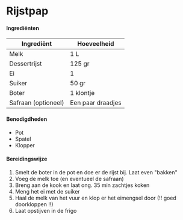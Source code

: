 # Rijstpap

#### Ingrediënten

| Ingrediënt          | Hoeveelheid       |
| ------------------- | ----------------- |
| Melk                | 1 L               |
| Dessertrijst        | 125 gr            |
| Ei                  | 1                 |
| Suiker              | 50 gr             |
| Boter               | 1 klontje         |
| Safraan (optioneel) | Een paar draadjes |

#### Benodigdheden

- Pot
- Spatel
- Klopper

#### Bereidingswijze

1. Smelt de boter in de pot en doe er de rijst bij. Laat even "bakken"
2. Voeg de melk toe (en eventueel de safraan)
3. Breng aan de kook en laat ong. 35 min zachtjes koken
4. Meng het ei met de suiker
5. Haal de melk van het vuur en klop er het eimengsel door (!! goed doorkloppen !!)
6. Laat opstijven in de frigo

